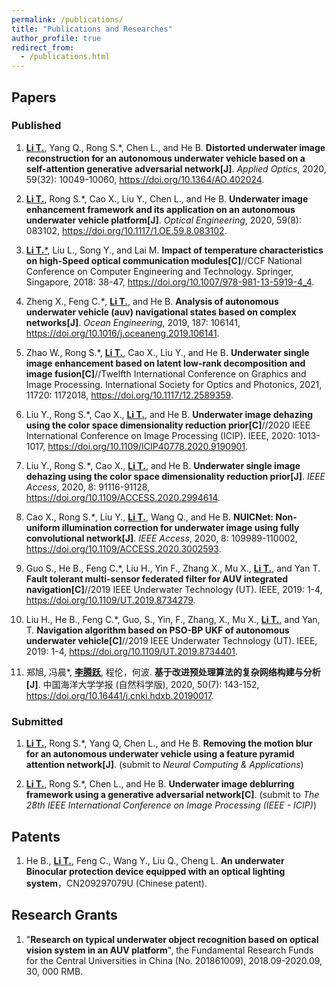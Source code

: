 ```yaml
---
permalink: /publications/
title: "Publications and Researches"
author_profile: true
redirect_from: 
  - /publications.html
---
```



<!-- You can also find my publications on <a href="https://scholar.google.co.uk/citations?user=je2KXVYAAAAJ&hl=en">my Google Scholar profile</a>. -->


## Papers

### Published

1. <ins>**Li T.**</ins>, Yang Q., Rong S.*, Chen L., and He B. **Distorted underwater image reconstruction for an autonomous underwater vehicle based on a self-attention generative adversarial network[J]**. _Applied Optics_, 2020, 59(32): 10049-10060, https://doi.org/10.1364/AO.402024.

1. <ins>**Li T.**</ins>, Rong S.*, Cao X., Liu Y., Chen L., and He B. **Underwater image enhancement framework and its application on an autonomous underwater vehicle platform[J]**. _Optical Engineering_, 2020, 59(8): 083102, https://doi.org/10.1117/1.OE.59.8.083102.

1. <ins>**Li T.***</ins>, Liu L., Song Y., and Lai M. **Impact of temperature characteristics on high-Speed optical communication modules[C]**//CCF National Conference on Computer Engineering and Technology. Springer, Singapore, 2018: 38-47, https://doi.org/10.1007/978-981-13-5919-4_4.

1. Zheng X., Feng C._*_, <ins>**Li T.**</ins>, and He B. **Analysis of autonomous underwater vehicle (auv) navigational states based on complex networks[J]**. *Ocean Engineering*, 2019, 187: 106141, https://doi.org/10.1016/j.oceaneng.2019.106141.

1. Zhao W., Rong S.*, <ins>**Li T.**</ins>, Cao X., Liu Y., and He B. **Underwater single image enhancement based on latent low-rank decomposition and image fusion[C]**//Twelfth International Conference on Graphics and Image Processing. International Society for Optics and Photonics, 2021, 11720: 1172018, https://doi.org/10.1117/12.2589359.

1. Liu Y., Rong S.*, Cao X., <ins>**Li T.**</ins>, and He B. **Underwater image dehazing using the color space dimensionality reduction prior[C]**//2020 IEEE International Conference on Image Processing (ICIP). IEEE, 2020: 1013-1017, https://doi.org/10.1109/ICIP40778.2020.9190901.

1. Liu Y., Rong S._*_, Cao X., <ins>**Li T.**</ins>, and He B. **Underwater single image dehazing using the color space dimensionality reduction prior[J]**. *IEEE Access*, 2020, 8: 91116-91128, https://doi.org/10.1109/ACCESS.2020.2994614.

1. Cao X., Rong S._*_, Liu Y., <ins>**Li T.**</ins>, Wang Q., and He B. **NUICNet: Non-uniform illumination correction for underwater image using fully convolutional network[J]**. *IEEE Access*, 2020, 8: 109989-110002, https://doi.org/10.1109/ACCESS.2020.3002593.

1. Guo S., He B., Feng C.*, Liu H., Yin F., Zhang X., Mu X., <ins>**Li T.**</ins>, and Yan T. **Fault tolerant multi-sensor federated filter for AUV integrated navigation[C]**//2019 IEEE Underwater Technology (UT). IEEE, 2019: 1-4, https://doi.org/10.1109/UT.2019.8734279.

1. Liu H., He B., Feng C.*, Guo, S., Yin, F., Zhang, X., Mu X., <ins>**Li T.**</ins>, and Yan, T. **Navigation algorithm based on PSO-BP UKF of autonomous underwater vehicle[C]**//2019 IEEE Underwater Technology (UT). IEEE, 2019: 1-4, https://doi.org/10.1109/UT.2019.8734401.

1. 郑旭, 冯晨*, <ins>**李腾跃**</ins>, 程伦，何波. **基于改进预处理算法的复杂网络构建与分析[J]**. 中国海洋大学学报 (自然科学版), 2020, 50(7): 143-152, https://doi.org/10.16441/j.cnki.hdxb.20190017.

### Submitted
1. <ins>**Li T.**</ins>, Rong S.*, Yang Q, Chen L., and He B. **Removing the motion blur for an autonomous underwater vehicle using a feature pyramid attention network[J]**. (submit to _Neural Computing & Applications_)

1. <ins>**Li T.**</ins>, Rong S.*, Chen L., and He B. **Underwater image deblurring framework using a generative adversarial network[C]**. (submit to _The 28th IEEE International Conference on Image Processing (IEEE - ICIP)_)

## Patents

1. He B., <ins>**Li T.**</ins>, Feng C., Wang Y., Liu Q., Cheng L. **An underwater Binocular protection device equipped with an optical lighting system**，CN209297079U (Chinese patent).

## Research Grants

1. "**Research on typical underwater object recognition based on optical vision system in an AUV platform**", the Fundamental Research Funds for the Central Universities in China (No. 201861009), 2018.09-2020.09, 30, 000 RMB.
